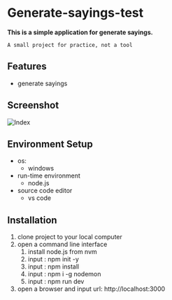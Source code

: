 # Generate-sayings-test
**This is a simple application for generate sayings.**

`A small project for practice, not a tool`

## Features
* generate sayings

## Screenshot
![Index](https://github.com/circlearea/generate-sayings-test/blob/master/public/img/generate_sayings_screenshot.png)

## Environment Setup
* os: 
  * windows
* run-time environment
  * node.js
* source code editor
  * vs code

## Installation
1. clone project to your local computer
2. open a command line interface
   1. install node.js from nvm
   2. input : npm init -y
   3. input : npm install
   4. input : npm i -g nodemon
   5. input : npm run dev
3. open a browser and input url: http://localhost:3000
